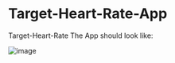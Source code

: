 # Target-Heart-Rate-App
Target-Heart-Rate
The App should look like:


![image](https://user-images.githubusercontent.com/94738149/233866035-0a2f98d1-f58c-40ca-a0ea-3767ea990822.png)
